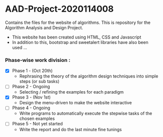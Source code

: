 # AAD-Project-2020114008
Contains the files for the website of algorithms. This is repository for the Algorithm Analysis and Design Project.

- This website has been created using HTML, CSS and Javascript
- In addition to this, bootstrap and sweetalert libraries have also been used ...

### Phase-wise work division :
- [x] Phase 1 - (Oct 20th)
  - Rephrasing the theory of the algorithm design techniques into simple steps (or sub tasks)
- [ ] Phase 2 - Ongoing
  - Selecting / refining the examples for each paradigm
- [x] Phase 3 - (Nov 1st)
  - Design the menu-driven to make the website interactive 
- [ ] Phase 4 - Ongoing
  - Write programs to automatically execute the stepwise tasks of the chosen examples
- [ ] Phase 5 - Not yet started
  - Write the report and do the last minute fine tunings 
